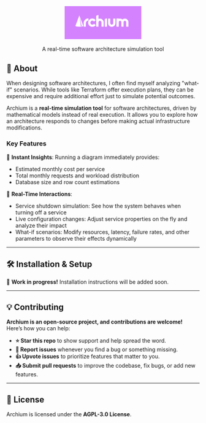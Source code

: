 <p align="center">
  <img width="200px" src="docs/logo.png" />
</p>
<p align="center">
A real-time software architecture simulation tool
</p>

## 🚀 About

When designing software architectures, I often find myself analyzing "what-if" scenarios. While tools like Terraform offer execution plans, they can be expensive and require additional effort just to simulate potential outcomes.

Archium is a **real-time simulation tool** for software architectures, driven by mathematical models instead of real execution. It allows you to explore how an architecture responds to changes before making actual infrastructure modifications.

### Key Features
🔹 **Instant Insights**: Running a diagram immediately provides:
- Estimated monthly cost per service
- Total monthly requests and workload distribution
- Database size and row count estimations

🔹 **Real-Time Interactions**:
- Service shutdown simulation: See how the system behaves when turning off a service
- Live configuration changes: Adjust service properties on the fly and analyze their impact
- What-if scenarios: Modify resources, latency, failure rates, and other parameters to observe their effects dynamically

---

## 🛠️ Installation & Setup

🚧 **Work in progress!** Installation instructions will be added soon.

---

## 💡 Contributing

**Archium is an open-source project, and contributions are welcome!** Here’s how you can help:

- **⭐ Star this repo** to show support and help spread the word.
- **🐞 Report issues** whenever you find a bug or something missing.
- **👍 Upvote issues** to prioritize features that matter to you.
- **📥 Submit pull requests** to improve the codebase, fix bugs, or add new features.

---

## 📜 License

Archium is licensed under the **AGPL-3.0 License**.
